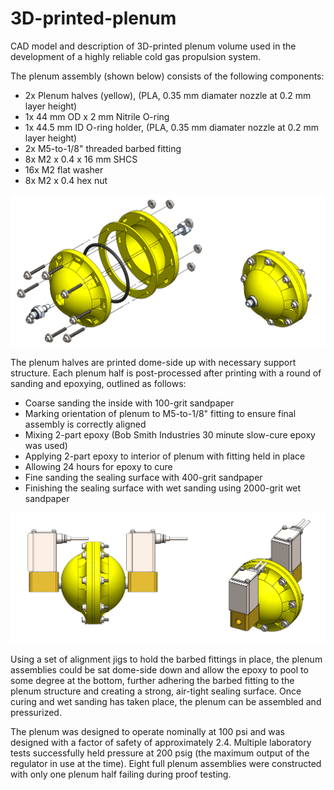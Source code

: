 # 3D-printed-plenum
CAD model and description of 3D-printed plenum volume used in the development of a highly reliable cold gas propulsion system.

The plenum assembly (shown below) consists of the following components:
- 2x Plenum halves (yellow), (PLA, 0.35 mm diamater nozzle at 0.2 mm layer height)
- 1x 44 mm OD x 2 mm Nitrile O-ring
- 1x 44.5 mm ID O-ring holder, (PLA, 0.35 mm diamater nozzle at 0.2 mm layer height)
- 2x M5-to-1/8" threaded barbed fitting 
- 8x M2 x 0.4 x 16 mm SHCS
- 16x M2 flat washer
- 8x M2 x 0.4 hex nut

![Exploded plenum CAD model](/plenum-both.PNG)


The plenum halves are printed dome-side up with necessary support structure. Each plenum half is post-processed after printing with a round of sanding and epoxying, outlined as follows:

- Coarse sanding the inside with 100-grit sandpaper
- Marking orientation of plenum to M5-to-1/8" fitting to ensure final assembly is correctly aligned
- Mixing 2-part epoxy (Bob Smith Industries 30 minute slow-cure epoxy was used)
- Applying 2-part epoxy to interior of plenum with fitting held in place
- Allowing 24 hours for epoxy to cure
- Fine sanding the sealing surface with 400-grit sandpaper
- Finishing the sealing surface with wet sanding using 2000-grit wet sandpaper

![Plenum with valves assembled](/valve-plenum-valve-botho.PNG)


Using a set of alignment jigs to hold the barbed fittings in place, the plenum assemblies could be sat dome-side down and allow the epoxy to pool to some degree at the bottom, further adhering the barbed fitting to the plenum structure and creating a strong, air-tight sealing surface. Once curing and wet sanding has taken place, the plenum can be assembled and pressurized.

The plenum was designed to operate nominally at 100 psi and was designed with a factor of safety of approximately 2.4. Multiple laboratory tests successfully held pressure at 200 psig (the maximum output of the regulator in use at the time). Eight full plenum assemblies were constructed with only one plenum half failing during proof testing.
